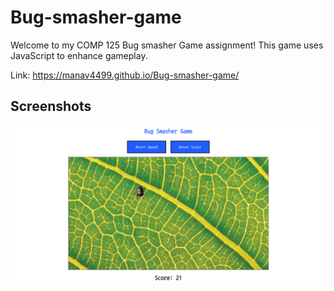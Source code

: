 # Bug-smasher-game
Welcome to my COMP 125 Bug smasher Game assignment! This game uses JavaScript to enhance gameplay. 

Link: https://manav4499.github.io/Bug-smasher-game/

## Screenshots

<img width="1440" alt="Login or Sign in page" src="Project Photos/Screenshot 2024-12-28 192912.png">

